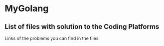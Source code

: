 # MyGolang

## List of files with solution to the Coding Platforms

Links of the problems you can find in the files.
